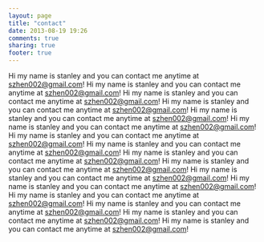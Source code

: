 ```yaml
---
layout: page
title: "contact"
date: 2013-08-19 19:26
comments: true
sharing: true
footer: true
---
```


Hi my name is stanley and you can contact me anytime at szhen002@gmail.com!
Hi my name is stanley and you can contact me anytime at szhen002@gmail.com!
Hi my name is stanley and you can contact me anytime at szhen002@gmail.com!
Hi my name is stanley and you can contact me anytime at szhen002@gmail.com!
Hi my name is stanley and you can contact me anytime at szhen002@gmail.com!
Hi my name is stanley and you can contact me anytime at szhen002@gmail.com!
Hi my name is stanley and you can contact me anytime at szhen002@gmail.com!
Hi my name is stanley and you can contact me anytime at szhen002@gmail.com!
Hi my name is stanley and you can contact me anytime at szhen002@gmail.com!
Hi my name is stanley and you can contact me anytime at szhen002@gmail.com!
Hi my name is stanley and you can contact me anytime at szhen002@gmail.com!
Hi my name is stanley and you can contact me anytime at szhen002@gmail.com!
Hi my name is stanley and you can contact me anytime at szhen002@gmail.com!
Hi my name is stanley and you can contact me anytime at szhen002@gmail.com!
Hi my name is stanley and you can contact me anytime at szhen002@gmail.com!
Hi my name is stanley and you can contact me anytime at szhen002@gmail.com!